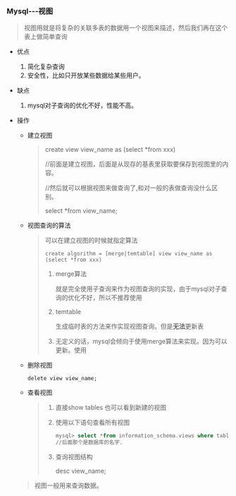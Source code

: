 ### Mysql---视图

> 视图用就是将复杂的关联多表的数据用一个视图来描述，然后我们再在这个表上做简单查询

- 优点
  1. 简化复杂查询
  2. 安全性，比如只开放某些数据给某些用户。
- 缺点
  1. mysql对子查询的优化不好，性能不高。



- 操作

  - 建立视图

    > create view view_name as (select *from xxx)
    >
    > //前面是建立视图，后面是从现存的基表里获取要保存到视图里的内容。
    >
    > //然后就可以根据视图来做查询了,和对一般的表做查询没什么区别。
    >
    > select *from view_name;

  - 视图查询的算法

    > 可以在建立视图的时候就指定算法
    >
    > ```
    > create algorithm = [merge|temtable] view view_name as (select *from xxx)
    > ```
    >
    > 1. merge算法
    >
    >    就是完全使用子查询来作为视图查询的实现，由于mysql对子查询的优化不好，所以不推荐使用
    >
    > 2. temtable
    >
    >    生成临时表的方法来作实现视图查询。但是**无法**更新表
    >
    > 3. 无定义的话，mysql会倾向于使用merge算法来实现。因为可以更新。使用

  - 删除视图

    ```
    delete view view_name;
    ```

  - 查看视图

    > 1. 直接show tables 也可以看到新建的视图
    >
    > 2. 使用以下语句查看所有视图
    >
    >    ```sql
    >    mysql> select *from information_schema.views where table_schema = "test";
    >    //后面那个是数据库的名字.
    >    ```
    >
    > 3. 查询视图结构
    >
    >    desc view_name;

  > 视图一般用来查询数据。